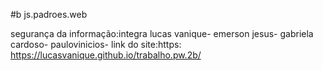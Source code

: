 #b js.padroes.web
 
 segurança da informação:integra
lucas vanique-
emerson jesus-
gabriela cardoso-
paulovinicios-
link do site:https: https://lucasvanique.github.io/trabalho.pw.2b/
